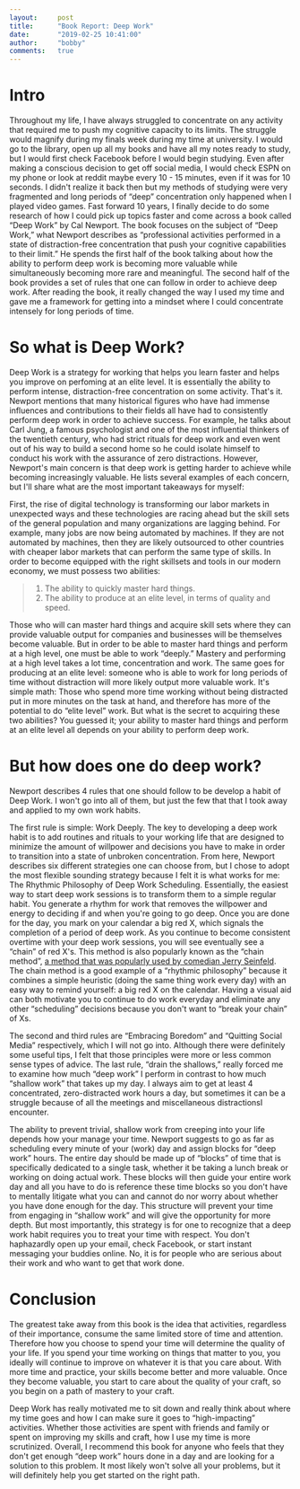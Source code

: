 ```yaml
---
layout:     post
title:      "Book Report: Deep Work"
date:       "2019-02-25 10:41:00"
author:     "bobby"
comments:   true
---
```


# Intro

Throughout my life, I have always struggled to concentrate on any activity that required me to push my cognitive capacity to its limits.  The struggle would magnify during my finals week during my time at university. I would go to the library, open up all my books and have all my notes ready to study, but I would first check Facebook before I would begin studying. Even after making a conscious decision to get off social media, I would check ESPN on my phone or look at reddit maybe every 10 - 15 minutes, even if it was for 10 seconds. I didn't realize it back then but my methods of studying were very fragmented and long periods of “deep” concentration only happened when I played video games. Fast forward 10 years, I finally decide to do some research of how I could pick up topics faster and come across a book called “Deep Work” by Cal Newport. The book focuses on the subject of “Deep Work,” what Newport describes as “professional activities performed in a state of distraction-free concentration that push your cognitive capabilities to their limit.” He spends the first half of the book talking about how the ability to perform deep work is becoming more valuable while simultaneously becoming more rare and meaningful. The second half of the book provides a set of rules that one can follow in order to achieve deep work. After reading the book, it really changed the way I used my time and gave me a framework for getting into a mindset where I could concentrate intensely for long periods of time. 

# So what is Deep Work? 

Deep Work is a strategy for working that helps you learn faster and helps you improve on perfoming at an elite level. It is essentially the ability to perform intense, distraction-free concentration on some activity. That's it. Newport mentions that many historical figures who have had immense influences and contributions to their fields all have had to consistently perform deep work in order to achieve success. For example, he talks about Carl Jung, a famous psychologist and one of the most influential thinkers of the twentieth century, who had strict rituals for deep work and even went out of his way to build a second home so he could isolate himself to conduct his work with the assurance of zero distractions. However, Newport's main concern is that deep work is getting harder to achieve while becoming increasingly valuable. He lists several examples of each concern, but I'll share what are the most important takeaways for myself: 

First, the rise of digital technology is transforming our labor markets in unexpected ways and these technologies are racing ahead but the skill sets of the general population and many organizations are lagging behind. For example, many jobs are now being automated by machines. If they are not automated by machines, then they are likely outsourced to other countries with cheaper labor markets that can perform the same type of skills. In order to become equipped with the right skillsets and tools in our modern economy, we must possess two abilities:

> 1. The ability to quickly master hard things.
> 2. The ability to produce at an elite level, in terms of quality and speed. 

Those who will can master hard things and acquire skill sets where they can provide valuable output for companies and businesses will be themselves become valuable. But in order to be able to master hard things and perform at a high level, one must be able to work “deeply.” Mastery and performing at a high level takes a lot time, concentration and work. The same goes for producing at an elite level: someone who is able to work for long periods of time without distraction will more likely output more valuable work. It's simple math: Those who spend more time working without being distracted put in more minutes on the task at hand, and therefore has more of the potential to do “elite level” work. But what is the secret to acquiring these two abilities? You guessed it; your ability to master hard things and perform at an elite level all depends on your ability to perform deep work.

# But how does one do deep work? 

Newport describes 4 rules that one should follow to be develop a habit of Deep Work. I won't go into all of them, but just the few that that I took away and applied to my own work habits. 

The first rule is simple: Work Deeply. The key to developing a deep work habit is to add routines and rituals to your working life that are designed to minimize the amount of willpower and decisions you have to make in order to transition into a state of unbroken concentration. From here, Newport describes six different strategies one can choose from, but I chose to adopt the most flexible sounding strategy because I felt it is what works for me: The Rhythmic Philosophy of Deep Work Scheduling. Essentially, the easiest way to start deep work sessions is to transform them to a simple regular habit. You generate a rhythm for work that removes the willpower and energy to deciding if and when you're going to go deep. Once you are done for the day, you mark on your calendar a big red X, which signals the completion of a period of deep work. As you continue to become consistent overtime with your deep work sessions, you will see eventually see a “chain” of red X's. This method is also popularly known as the “chain method”, [a method that was popularly used by comedian Jerry Seinfeld](https://lifehacker.com/jerry-seinfelds-productivity-secret-281626). The chain method is a good example of a “rhythmic philosophy” because it combines a simple heuristic (doing the same thing work every day) with an easy way to remind yourself: a big red X on the calendar. Having a visual aid can both motivate you to continue to do work everyday and eliminate any other “scheduling” decisions because you don't want to “break your chain” of Xs.

The second and third rules are “Embracing Boredom” and “Quitting Social Media” respectively, which I will not go into. Although there were definitely some useful tips, I felt that those principles were more or less common sense types of advice. The last rule, “drain the shallows,” really forced me to examine how much “deep work” I perform in contrast to how much “shallow work” that takes up my day. I always aim to get at least 4 concentrated, zero-distracted work hours a day, but sometimes it can be a struggle because of all the meetings and miscellaneous distractionsI encounter. 

The ability to prevent trivial, shallow work from creeping into your life depends how your manage your time. Newport suggests to go as far as scheduling every minute of your (work) day and assign blocks for “deep work” hours. The entire day should be made up of “blocks” of time that is specifically dedicated to a single task, whether it be taking a lunch break or working on doing actual work. These blocks will then guide your entire work day and all you have to do is reference these time blocks so you don't have to mentally litigate what you can and cannot do nor worry about whether you have done enough for the day. This structure will prevent your time from engaging in “shallow work” and will give the opportunity for more depth. But most importantly, this strategy is for one to recognize that a deep work habit requires you to treat your time with respect. You don't haphazardly open up your email, check Facebook, or start instant messaging your buddies online. No, it is for people who are serious about their work and who want to get that work done.

# Conclusion

The greatest take away from this book is the idea that activities, regardless of their importance, consume the same limited store of time and attention. Therefore how you choose to spend your time will determine the quality of your life. If you spend your time working on things that matter to you, you ideally will continue to improve on whatever it is that you care about. With more time and practice, your skills become better and more valuable. Once they become valuable, you start to care about the quality of your craft, so you begin on a path of mastery to your craft. 

Deep Work has really motivated me to sit down and really think about where my time goes and how I can make sure it goes to “high-impacting” activities. Whether those activities are spent with friends and family or spent on improving my skills and craft, how I use my time is more scrutinized. Overall, I recommend this book for anyone who feels that they don't get enough “deep work” hours done in a day and are looking for a solution to this problem. It most likely won't solve all your problems, but it will definitely help you get started on the right path. 
